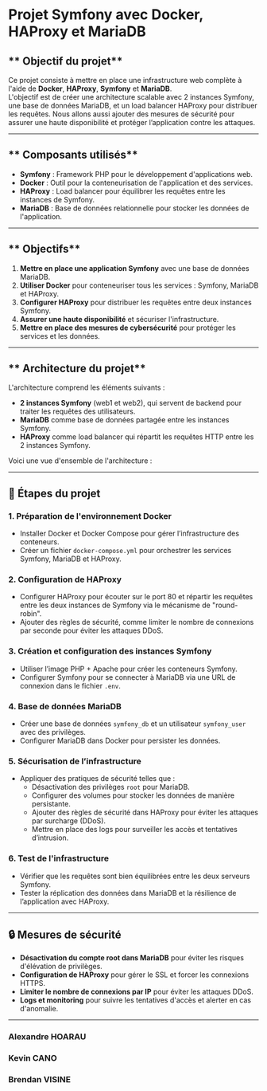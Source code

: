 # **Projet Symfony avec Docker, HAProxy et MariaDB**

## ** Objectif du projet**
Ce projet consiste à mettre en place une infrastructure web complète à l'aide de **Docker**, **HAProxy**, **Symfony** et **MariaDB**.  
L'objectif est de créer une architecture scalable avec 2 instances Symfony, une base de données MariaDB, et un load balancer HAProxy pour distribuer les requêtes. Nous allons aussi ajouter des mesures de sécurité pour assurer une haute disponibilité et protéger l’application contre les attaques.

---

## ** Composants utilisés**
- **Symfony** : Framework PHP pour le développement d'applications web.
- **Docker** : Outil pour la conteneurisation de l'application et des services.
- **HAProxy** : Load balancer pour équilibrer les requêtes entre les instances de Symfony.
- **MariaDB** : Base de données relationnelle pour stocker les données de l'application.

---

## ** Objectifs**
1. **Mettre en place une application Symfony** avec une base de données MariaDB.
2. **Utiliser Docker** pour conteneuriser tous les services : Symfony, MariaDB et HAProxy.
3. **Configurer HAProxy** pour distribuer les requêtes entre deux instances Symfony.
4. **Assurer une haute disponibilité** et sécuriser l'infrastructure.
5. **Mettre en place des mesures de cybersécurité** pour protéger les services et les données.

---

## ** Architecture du projet**
L'architecture comprend les éléments suivants :
- **2 instances Symfony** (web1 et web2), qui servent de backend pour traiter les requêtes des utilisateurs.
- **MariaDB** comme base de données partagée entre les instances Symfony.
- **HAProxy** comme load balancer qui répartit les requêtes HTTP entre les 2 instances Symfony.

Voici une vue d'ensemble de l'architecture :

---

## **🔧 Étapes du projet**

### 1. **Préparation de l'environnement Docker**
- Installer Docker et Docker Compose pour gérer l’infrastructure des conteneurs.
- Créer un fichier `docker-compose.yml` pour orchestrer les services Symfony, MariaDB et HAProxy.

### 2. **Configuration de HAProxy**
- Configurer HAProxy pour écouter sur le port 80 et répartir les requêtes entre les deux instances de Symfony via le mécanisme de "round-robin".
- Ajouter des règles de sécurité, comme limiter le nombre de connexions par seconde pour éviter les attaques DDoS.

### 3. **Création et configuration des instances Symfony**
- Utiliser l’image PHP + Apache pour créer les conteneurs Symfony.
- Configurer Symfony pour se connecter à MariaDB via une URL de connexion dans le fichier `.env`.

### 4. **Base de données MariaDB**
- Créer une base de données `symfony_db` et un utilisateur `symfony_user` avec des privilèges.
- Configurer MariaDB dans Docker pour persister les données.

### 5. **Sécurisation de l’infrastructure**
- Appliquer des pratiques de sécurité telles que :
  - Désactivation des privilèges `root` pour MariaDB.
  - Configurer des volumes pour stocker les données de manière persistante.
  - Ajouter des règles de sécurité dans HAProxy pour éviter les attaques par surcharge (DDoS).
  - Mettre en place des logs pour surveiller les accès et tentatives d’intrusion.

### 6. **Test de l'infrastructure**
- Vérifier que les requêtes sont bien équilibrées entre les deux serveurs Symfony.
- Tester la réplication des données dans MariaDB et la résilience de l’application avec HAProxy.

---

## **🔒 Mesures de sécurité**
- **Désactivation du compte root dans MariaDB** pour éviter les risques d'élévation de privilèges.
- **Configuration de HAProxy** pour gérer le SSL et forcer les connexions HTTPS.
- **Limiter le nombre de connexions par IP** pour éviter les attaques DDoS.
- **Logs et monitoring** pour suivre les tentatives d'accès et alerter en cas d'anomalie.

---
### Alexandre HOARAU
### Kevin CANO
### Brendan VISINE